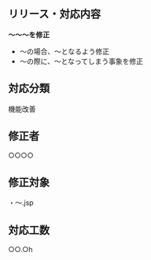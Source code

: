 ## リリース・対応内容
**～～～を修正**
- ～の場合、～となるよう修正
- ～の際に、～となってしまう事象を修正


## 対応分類
機能改善

## 修正者
○○○○

## 修正対象
・～.jsp


## 対応工数
○○.○h







